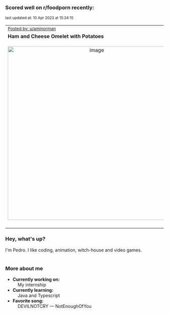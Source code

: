 ### Scored well on r/foodporn recently:

<p align="left"><sub>last updated at: 10 Apr 2023 at 15:24:15</sub></p>

|   |
| --- |
| <sub>[Posted by: u/aminorman][source]</sub> |
| **Ham and Cheese Omelet with Potatoes** | 
|<p align="center"> <img alt="image" src="https://i.redd.it/hj7j9ig6fnsa1.jpg" width="550" /> </p>|
|   |

### Hey, what's up?

I'm Pedro. I like coding, animation, witch-house and video games.<br><br>

### More about me
- **Currently working on:**  
&nbsp;&nbsp;&nbsp;&nbsp;My internship
- **Currently learning:**  
&nbsp;&nbsp;&nbsp;&nbsp;Java and Typescript
- **Favorite song:**  
&nbsp;&nbsp;&nbsp;&nbsp;DEVILNOTCRY — NotEnoughOfYou<br><br>

  



  
  
  
[linkedin]: https://linkedin.com/in/pedro-h-r-gomes-8a487b14a/
[gmail]: mailto:pilique11@gmail.com
[source]: https://reddit.com/r/FoodPorn/comments/12fjj82/ham_and_cheese_omelet_with_potatoes/
[redditAPI]: https://www.reddit.com/dev/api/